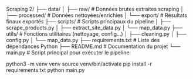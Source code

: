 
Scraping 2/
├── data/
│   ├── raw/           # Données brutes extraites scraping
│   ├── processed/     # Données nettoyées/enrichies
│   └── export/        # Résultats finaux exportés
├── scripts/           # Scripts principaux du pipeline
│   ├── scrape_products.py
│   ├── extract_site_data.py
│   └── map_data.py
├── utils/             # Fonctions utilitaires (nettoyage, config...)
│   ├── cleaning.py
│   ├── config.py
│   └── map_data.py
├── requirements.txt   # Liste des dépendances Python
├── README.md          # Documentation du projet
└── main.py            # Script principal pour exécuter le pipeline


python3 -m venv venv
source venv/bin/activate
pip install -r requirements.txt
python main.py
